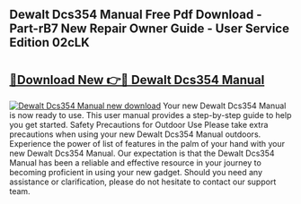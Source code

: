 ## Dewalt Dcs354 Manual Free Pdf Download - Part-rB7 New Repair Owner Guide - User Service Edition 02cLK

# <h2><a href="http://bc26868.oget.top/?id=Dewalt+Dcs354+Manual">🔗Download New 👉🔴 Dewalt Dcs354 Manual</a></h2>

[![Dewalt Dcs354 Manual new download](https://i.imgur.com/5g1atiW.png)](http://bc26868.oget.top/?id=Dewalt+Dcs354+Manual)
Your new Dewalt Dcs354 Manual is now ready to use. This user manual provides a step-by-step guide to help you get started. Safety Precautions for Outdoor Use Please take extra precautions when using your new Dewalt Dcs354 Manual outdoors. Experience the power of list of features in the palm of your hand with your new Dewalt Dcs354 Manual. Our expectation is that the Dewalt Dcs354 Manual has been a reliable and effective resource in your journey to becoming proficient in using your new gadget. Should you need any assistance or clarification, please do not hesitate to contact our support team.
